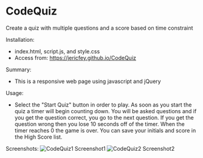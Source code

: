 # CodeQuiz

Create a quiz with multiple questions and a score based on time constraint

Installation:

- index.html, script.js, and style.css
- Access from: https://jericfey.github.io/CodeQuiz

Summary:

- This is a responsive web page using javascript and jQuery

Usage:

- Select the "Start Quiz" button in order to play. As soon as you start the quiz a timer will begin counting down. You will be asked questions and if you get the question correct, you go to the next question. If you get the question wrong then you lose 10 seconds off of the timer. When the timer reaches 0 the game is over. You can save your initials and score in the High Score list.

Screenshots:
![CodeQuiz1 Screenshot1](./assets/Screenshot1.jpg)
![CodeQuiz2 Screenshot2](./assets/Screenshot2.jpg)
